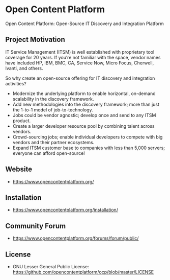 Open Content Platform
=====================
Open Content Platform: Open-Source IT Discovery and Integration Platform

Project Motivation
------------------
IT Service Management (ITSM) is well established with proprietary tool coverage for 20 years.  If you’re not familiar with the space, vendor names have included HP, IBM, BMC, CA, Service Now, Micro Focus, Cherwell, Ivanti, and others.

So why create an open-source offering for IT discovery and integration activities?

  * Modernize the underlying platform to enable horizontal, on-demand scalability in the discovery framework.
  * Add new methodologies into the discovery framework; more than just the 1-to-1 model of job-to-technology.
  * Jobs could be vendor agnostic; develop once and send to any ITSM product.
  * Create a larger developer resource pool by combining talent across vendors.
  * Crowd-sourcing jobs; enable individual developers to compete with big vendors and their partner ecosystems.
  * Expand ITSM customer base to companies with less than 5,000 servers; everyone can afford open-source!

Website
-------
  * https://www.opencontentplatform.org/
 
Installation
------------
  * https://www.opencontentplatform.org/installation/

Community Forum
---------------
  * https://www.opencontentplatform.org/forums/forum/public/

License
-------
  * GNU Lesser General Public License: https://github.com/opencontentplatform/ocp/blob/master/LICENSE

